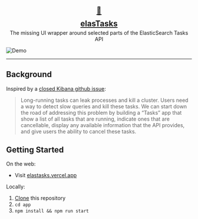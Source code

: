 <style>
@import url('https://fonts.googleapis.com/css2?family=Inter:wght@200;300;800&display=swap');
</style>

<p align="center">
  <a href="https://elastasks.vercel.app/">
    <h2 align="center" style="margin-bottom: -20px">🔦</h2>
    <h2 align="center" style="margin-bottom: -10px">elasTasks</h2>
  </a>
  <p align="center">The missing UI wrapper around selected parts of the ElasticSearch Tasks API</p>
</p>

![Demo](https://i.ibb.co/XDdGLPx/download-2.png)

---

## Background

Inspired by a [closed Kibana github issue](https://github.com/elastic/kibana/issues/42621):

> Long-running tasks can leak processes and kill a cluster. Users need a way to detect slow queries and kill these tasks. We can start down the road of addressing this problem by building a “Tasks” app that show a list of all tasks that are running, indicate ones that are cancellable, display any available information that the API provides, and give users the ability to cancel these tasks.

## Getting Started

On the web:

- Visit [elastasks.vercel.app](https://elastasks.vercel.app/)

Locally:

1. [Clone](https://docs.github.com/en/github/creating-cloning-and-archiving-repositories/cloning-a-repository-from-github) this repository
2. `cd app`
3. `npm install && npm run start`
